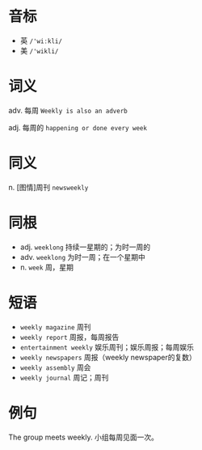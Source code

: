 # 音标

- 英 `/'wiːkli/`
- 美 `/'wikli/`

# 词义

adv. 每周
`Weekly is also an adverb`

adj. 每周的
`happening or done every week`

# 同义

n. [图情]周刊
`newsweekly`

# 同根

- adj. `weeklong` 持续一星期的；为时一周的
- adv. `weeklong` 为时一周；在一个星期中
- n. `week` 周，星期

# 短语

- `weekly magazine` 周刊
- `weekly report` 周报，每周报告
- `entertainment weekly` 娱乐周刊；娱乐周报；每周娱乐
- `weekly newspapers` 周报（weekly newspaper的复数）
- `weekly assembly` 周会
- `weekly journal` 周记；周刊

# 例句

The group meets weekly.
小组每周见面一次。


